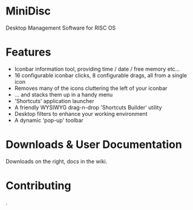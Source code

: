 # MiniDisc

Desktop Management Software for RISC OS

# Features

* Iconbar information tool, providing time / date / free memory etc...
* 16 configurable iconbar clicks, 8 configurable drags, all from a single icon
* Removes many of the icons cluttering the left of your iconbar
* ... and stacks them up in a handy menu
* 'Shortcuts' application launcher
* A friendly WYSIWYG drag-n-drop 'Shortcuts Builder' utility
* Desktop filters to enhance your working environment
* A dynamic 'pop-up' toolbar

# Downloads & User Documentation

Downloads on the right, docs in the wiki.

# Contributing

.
